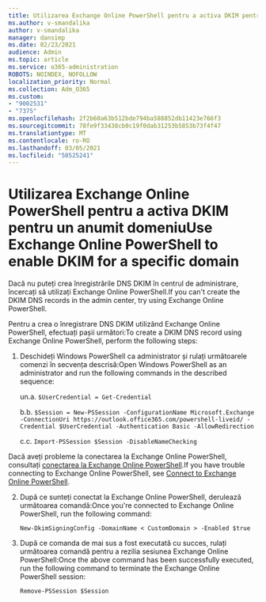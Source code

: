 ```yaml
---
title: Utilizarea Exchange Online PowerShell pentru a activa DKIM pentru un anumit domeniu
ms.author: v-smandalika
author: v-smandalika
manager: dansimp
ms.date: 02/23/2021
audience: Admin
ms.topic: article
ms.service: o365-administration
ROBOTS: NOINDEX, NOFOLLOW
localization_priority: Normal
ms.collection: Adm_O365
ms.custom:
- "9002531"
- "7375"
ms.openlocfilehash: 2f2b60a63b512bde794ba588852db11423e766f3
ms.sourcegitcommit: 78fe9f33438cb0c19f0dab31253b5853b73f4f47
ms.translationtype: MT
ms.contentlocale: ro-RO
ms.lasthandoff: 03/05/2021
ms.locfileid: "50525241"
---
```

# <a name="use-exchange-online-powershell-to-enable-dkim-for-a-specific-domain"></a><span data-ttu-id="b8a8a-102">Utilizarea Exchange Online PowerShell pentru a activa DKIM pentru un anumit domeniu</span><span class="sxs-lookup"><span data-stu-id="b8a8a-102">Use Exchange Online PowerShell to enable DKIM for a specific domain</span></span>

<span data-ttu-id="b8a8a-103">Dacă nu puteți crea înregistrările DNS DKIM în centrul de administrare, încercați să utilizați Exchange Online PowerShell.</span><span class="sxs-lookup"><span data-stu-id="b8a8a-103">If you can't create the DKIM DNS records in the admin center, try using Exchange Online PowerShell.</span></span> 

<span data-ttu-id="b8a8a-104">Pentru a crea o înregistrare DNS DKIM utilizând Exchange Online PowerShell, efectuați pașii următori:</span><span class="sxs-lookup"><span data-stu-id="b8a8a-104">To create a DKIM DNS record using Exchange Online PowerShell, perform the following steps:</span></span>

1. <span data-ttu-id="b8a8a-105">Deschideți Windows PowerShell ca administrator și rulați următoarele comenzi în secvența descrisă:</span><span class="sxs-lookup"><span data-stu-id="b8a8a-105">Open Windows PowerShell as an administrator and run the following commands in the described sequence:</span></span>

    <span data-ttu-id="b8a8a-106">un.</span><span class="sxs-lookup"><span data-stu-id="b8a8a-106">a.</span></span> `$UserCredential = Get-Credential`

    <span data-ttu-id="b8a8a-107">b.</span><span class="sxs-lookup"><span data-stu-id="b8a8a-107">b.</span></span> `$Session = New-PSSession -ConfigurationName Microsoft.Exchange -ConnectionUri https://outlook.office365.com/powershell-liveid/ -Credential $UserCredential -Authentication Basic -AllowRedirection`

    <span data-ttu-id="b8a8a-108">c.</span><span class="sxs-lookup"><span data-stu-id="b8a8a-108">c.</span></span> `Import-PSSession $Session -DisableNameChecking`
    
<span data-ttu-id="b8a8a-109">Dacă aveți probleme la conectarea la Exchange Online PowerShell, consultați [conectarea la Exchange Online PowerShell](https://docs.microsoft.com/powershell/exchange/connect-to-exchange-online-powershell).</span><span class="sxs-lookup"><span data-stu-id="b8a8a-109">If you have trouble connecting to Exchange Online PowerShell, see [Connect to Exchange Online PowerShell](https://docs.microsoft.com/powershell/exchange/connect-to-exchange-online-powershell).</span></span>

2. <span data-ttu-id="b8a8a-110">După ce sunteți conectat la Exchange Online PowerShell, derulează următoarea comandă:</span><span class="sxs-lookup"><span data-stu-id="b8a8a-110">Once you're connected to Exchange Online PowerShell, run the following command:</span></span>

    `New-DkimSigningConfig -DomainName < CustomDomain > -Enabled $true`

3. <span data-ttu-id="b8a8a-111">După ce comanda de mai sus a fost executată cu succes, rulați următoarea comandă pentru a rezilia sesiunea Exchange Online PowerShell:</span><span class="sxs-lookup"><span data-stu-id="b8a8a-111">Once the above command has been successfully executed, run the following command to terminate the Exchange Online PowerShell session:</span></span>

    `Remove-PSSession $Session` 




